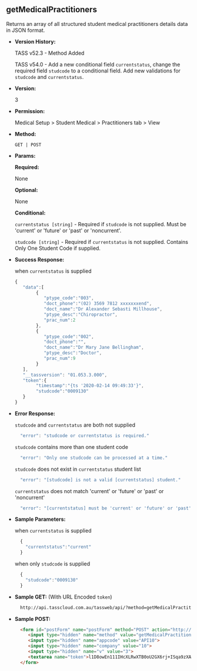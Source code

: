 **getMedicalPractitioners**
----
  Returns an array of all structured student medical practitioners details data in JSON format.
  
* **Version History:**

  TASS v52.3 - Method Added

  TASS v54.0 - Add a new conditional field `currentstatus`, change the required field `studcode` to a conditional field. Add new validations for `studcode` and `currentstatus`.

* **Version:**

  3

* **Permission:**

  Medical Setup > Student Medical > Practitioners tab > View

* **Method:**

  `GET | POST`
  
*  **Params:**

   **Required:**

   None

   **Optional:**

   None

   **Conditional:**

    `currentstatus [string]` - Required if `studcode` is not supplied. Must be 'current' or 'future' or 'past' or 'noncurrent'.
 
    `studcode [string]` - Required if `currentstatus` is not supplied. Contains Only One Student Code if supplied.

* **Success Response:**

    when `currentstatus` is supplied
    ```javascript
    { 
       "data":[ 
            { 
               "ptype_code":"003",
               "doct_phone":"(02) 3569 7812 xxxxxxxend",
               "doct_name":"Dr Alexander Sebasti Millhouse",
               "ptype_desc":"Chiropractor",
               "prac_num":2
            },
            { 
               "ptype_code":"002",
               "doct_phone":"",
               "doct_name":"Dr Mary Jane Bellingham",
               "ptype_desc":"Doctor",
               "prac_num":9
            }
       ],
       "__tassversion": "01.053.3.000",
       "token":{ 
            "timestamp":"{ts '2020-02-14 09:49:33'}",
            "studcode":"0009130"
       }
    }
    ```
 
* **Error Response:**

    `studcode` and `currentstatus` are both not supplied
    ```javascript
      "error": "studcode or currentstatus is required."
    ```

    `studcode` contains more than one student code
    ```javascript
      "error": "Only one studcode can be processed at a time."
    ```

    `studcode` does not exist in `currentstatus` student list
    ```javascript
      "error": "[studcode] is not a valid [currentstatus] student."
    ```

    `currentstatus` does not match 'current' or 'future' or 'past' or 'noncurrent'
    ```javascript
      "error": "[currentstatus] must be 'current' or 'future' or 'past' or 'noncurrent'."
    ```

* **Sample Parameters:**

    when `currentstatus` is supplied
  ```javascript
    {
      "currentstatus":"current"
    }
  ```

    when only `studcode` is supplied
  ```javascript
    {
      "studcode":"0009130"
    }
  ```

* **Sample GET:** (With URL Encoded `token`)

  ```HTML
    http://api.tasscloud.com.au/tassweb/api/?method=getMedicalPractitioners&appcode=API10&company=10&v=3&token=l1D8owEn111IHcXLRwXTB0oU2GX6rj%2BISqa9zXA8We3J3mwgjW5pdUvFK3%2FIZ4mJ4bMyfKTmEoup%2B3tTE9GeLQ%3D%3D
  ```
  
* **Sample POST:**

  ```HTML
    <form id="postForm" name="postForm" method="POST" action="http://api.tasscloud.com.au/tassweb/api/">
       <input type="hidden" name="method" value="getMedicalPractitioners">
       <input type="hidden" name="appcode" value="API10">
       <input type="hidden" name="company" value="10">
       <input type="hidden" name="v" value="3">
       <textarea name="token">l1D8owEn111IHcXLRwXTB0oU2GX6rj+ISqa9zXA8We3J3mwgjW5pdUvFK3/IZ4mJ4bMyfKTmEoup+3tTE9GeLQ==</textarea>
    </form>
  ```

